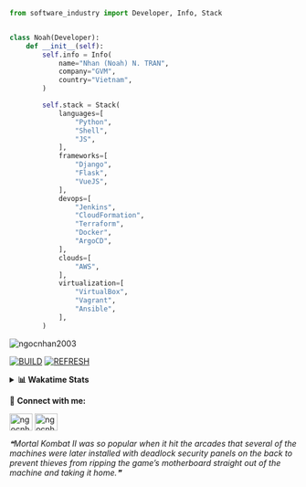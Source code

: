 ```python
from software_industry import Developer, Info, Stack


class Noah(Developer):
    def __init__(self):
        self.info = Info(
            name="Nhan (Noah) N. TRAN",
            company="GVM",
            country="Vietnam",
        )

        self.stack = Stack(
            languages=[
                "Python",
                "Shell",
                "JS",
            ],
            frameworks=[
                "Django",
                "Flask",
                "VueJS",
            ],
            devops=[
                "Jenkins",
                "CloudFormation",
                "Terraform",
                "Docker",
                "ArgoCD",
            ],
            clouds=[
                "AWS",
            ],
            virtualization=[
                "VirtualBox",
                "Vagrant",
                "Ansible",
            ],
        )
```
<img src="https://komarev.com/ghpvc/?username=ngocnhan2003&label=Profile%20views&color=0e75b6&style=flat" alt="ngocnhan2003" /> 

[![BUILD](https://github.com/ngocnhan2003/ngocnhan2003/actions/workflows/001_build.yml/badge.svg)](https://github.com/ngocnhan2003/ngocnhan2003/actions/workflows/001_build.yml)
[![REFRESH](https://github.com/ngocnhan2003/ngocnhan2003/actions/workflows/002_refresh.yml/badge.svg)](https://github.com/ngocnhan2003/ngocnhan2003/actions/workflows/002_refresh.yml)

<details> 
  <summary><b>📊 Wakatime Stats</b></summary>
  <br>
  
<!--START_SECTION:waka-->
![Code Time](http://img.shields.io/badge/Code%20Time-650%20hrs%2020%20mins-blue)

**I'm an Early 🐤** 

```text
🌞 Morning    54 commits     ██████░░░░░░░░░░░░░░░░░░░   24.0% 
🌆 Daytime    100 commits    ███████████░░░░░░░░░░░░░░   44.44% 
🌃 Evening    52 commits     █████░░░░░░░░░░░░░░░░░░░░   23.11% 
🌙 Night      19 commits     ██░░░░░░░░░░░░░░░░░░░░░░░   8.44%

```
📅 **I'm Most Productive on Saturday** 

```text
Monday       40 commits     ████░░░░░░░░░░░░░░░░░░░░░   17.78% 
Tuesday      28 commits     ███░░░░░░░░░░░░░░░░░░░░░░   12.44% 
Wednesday    24 commits     ██░░░░░░░░░░░░░░░░░░░░░░░   10.67% 
Thursday     5 commits      ░░░░░░░░░░░░░░░░░░░░░░░░░   2.22% 
Friday       4 commits      ░░░░░░░░░░░░░░░░░░░░░░░░░   1.78% 
Saturday     109 commits    ████████████░░░░░░░░░░░░░   48.44% 
Sunday       15 commits     █░░░░░░░░░░░░░░░░░░░░░░░░   6.67%

```


📊 **This Week I Spent My Time On** 

```text
⌚︎ Time Zone: Asia/Ho_Chi_Minh

💬 Programming Languages: 
Go                       6 hrs               ███████████████████░░░░░░   76.66% 
SQL                      33 mins             █░░░░░░░░░░░░░░░░░░░░░░░░   7.18% 
YAML                     28 mins             █░░░░░░░░░░░░░░░░░░░░░░░░   6.0% 
JavaScript               22 mins             █░░░░░░░░░░░░░░░░░░░░░░░░   4.78% 
JSON                     9 mins              ░░░░░░░░░░░░░░░░░░░░░░░░░   1.96%

🔥 Editors: 
GoLand                   7 hrs 9 mins        ██████████████████████░░░   91.19% 
VS Code                  41 mins             ██░░░░░░░░░░░░░░░░░░░░░░░   8.81%

💻 Operating System: 
Linux                    7 hrs 50 mins       █████████████████████████   100.0%

```

**I Mostly Code in Python** 

```text
Python                   14 repos            ███████████░░░░░░░░░░░░░░   43.75% 
JavaScript               6 repos             ████░░░░░░░░░░░░░░░░░░░░░   18.75% 
TypeScript               2 repos             █░░░░░░░░░░░░░░░░░░░░░░░░   6.25% 
Kotlin                   2 repos             █░░░░░░░░░░░░░░░░░░░░░░░░   6.25% 
Vue                      2 repos             █░░░░░░░░░░░░░░░░░░░░░░░░   6.25%

```



 Last Updated on 26/11/2022 22:27:16 UTC+7
<!--END_SECTION:waka-->
</details>

🔗 **Connect with me:**

<a href="https://linkedin.com/in/ngocnhan2003" target="blank"><img align="center" src="https://raw.githubusercontent.com/rahuldkjain/github-profile-readme-generator/master/src/images/icons/Social/linked-in-alt.svg" alt="ngocnhan2003" height="30" width="40" /></a>
<a href="https://instagram.com/ngocnhan2003" target="blank"><img align="center" src="https://raw.githubusercontent.com/rahuldkjain/github-profile-readme-generator/master/src/images/icons/Social/instagram.svg" alt="ngocnhan2003" height="30" width="40" /></a>


<!--STARTS_HERE_QUOTE_README-->
<i>❝Mortal Kombat II was so popular when it hit the arcades that several of the machines were later installed with deadlock security panels on the back to prevent thieves from ripping the game’s motherboard straight out of the machine and taking it home.❞</i>
<!--ENDS_HERE_QUOTE_README-->
